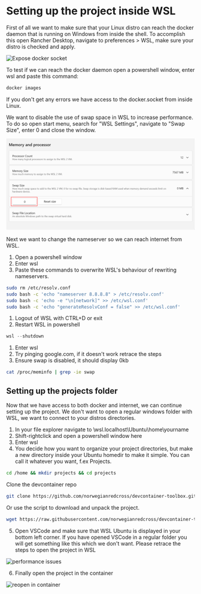 # Setting up the project inside WSL

First of all we want to make sure that your Linux distro can reach the docker daemon
that is running on Windows from inside the shell. To accomplish this open Rancher
Desktop, navigate to preferences > WSL, make sure your distro is checked and apply.

![Expose docker socket](./setup/img/win-rancher-install3.png)

To test if we can reach the docker daemon open a powershell window, enter wsl
and paste this command:

```bash
docker images
```

If you don't get any errors we have access to the docker.socket from inside Linux.

We want to disable the use of swap space in WSL to increase performance. To do so
open start menu, search for "WSL Settings", navigate to "Swap Size", enter 0
and close the window.

![disable-swap](./setup/img/wsl-disable-swap.png)

Next we want to change the nameserver so we can reach internet from WSL.
1. Open a powershell window
2. Enter wsl
3. Paste these commands to overwrite WSL's behaviour of rewriting nameservers.

```bash
sudo rm /etc/resolv.conf
sudo bash -c 'echo "nameserver 8.8.8.8" > /etc/resolv.conf'
sudo bash -c 'echo -e "\n[network]" >> /etc/wsl.conf'
sudo bash -c 'echo "generateResolvConf = false" >> /etc/wsl.conf'
```

1. Logout of WSL with CTRL+D or exit
2. Restart WSL in powershell

```powershell
wsl --shutdown
```

1. Enter wsl
2. Try pinging google.com, if it doesn't work retrace the steps
3. Ensure swap is disabled, it should display 0kb

```bash
cat /proc/meminfo | grep -ie swap
```

## Setting up the projects folder

Now that we have access to both docker and internet, we can continue setting up
the project. We don't want to open a regular windows folder with WSL, we want to
connect to your distros directories.

1. In your file explorer navigate to \\wsl.localhost\Ubuntu\home\yourname
2. Shift-rightclick and open a powershell window here
3. Enter wsl
4. You decide how you want to organize your project directories, but make a new directory inside your Ubuntu homedir to make it simple. You can call it whatever you want, f.ex Projects.
```bash
cd /home && mkdir projects && cd projects
```
Clone the devcontainer repo
```bash
git clone https://github.com/norwegianredcross/devcontainer-toolbox.git
```
Or use the script to download and unpack the project.
```bash
wget https://raw.githubusercontent.com/norwegianredcross/devcontainer-toolbox/refs/heads/main/update-devcontainer.sh -O update-devcontainer.sh && chmod +x update-devcontainer.sh && ./update-devcontainer.sh
```

5. Open VSCode and make sure that WSL Ubuntu is displayed in your bottom left corner.
If you have opened VSCode in a regular folder you will get something like this which
we don't want. Please retrace the steps to open the project in WSL<br>

![performance issues](./setup/img/vscode-devcontainer6.png)

6. Finally open the project in the container

![reopen in container](./setup/img/vscode-devcontainer2.png)



